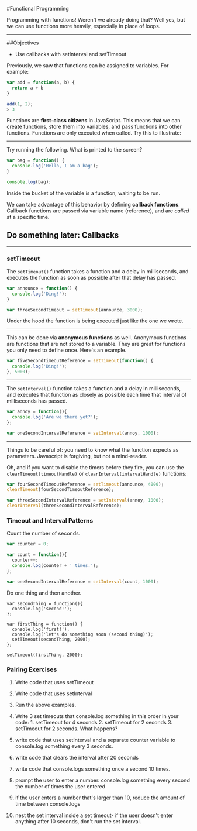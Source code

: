#Functional Programming

Programming with functions! Weren't we already doing that? Well yes, but we can use functions more heavily, especially in place of loops.

---

##Objectives

* Use callbacks with setInterval and setTimeout

Previously, we saw that functions can be assigned to variables. For example:

```js
var add = function(a, b) {
  return a + b
}

add(1, 2);
> 3
```

Functions are **first-class citizens** in JavaScript. This means that we can create functions, store them into variables, and pass functions into other functions. Functions are only executed when called. Try this to illustrate:


---

Try running the following. What is printed to the screen?

```js
var bag = function() {
  console.log('Hello, I am a bag');
}

console.log(bag);
```

Inside the bucket of the variable is a function, waiting to be run.

We can take advantage of this behavior by defining **callback functions**. Callback functions are passed via variable name (reference), and are *called* at a specific time.

## Do something later: Callbacks

---

### setTimeout

The `setTimeout()` function takes a function and a delay in
milliseconds, and executes the function as soon as possible after that
delay has passed.

```js
var announce = function() {
  console.log('Ding!');
}

var threeSecondTimeout = setTimeout(announce, 3000);
```

Under the hood the function is being executed just like the one we wrote.

---

This can be done via **anonymous functions** as well. Anonymous functions are functions that are not stored to a variable. They are great for functions you only need to define once. Here's an example.

```js
var fiveSecondTimeoutReference = setTimeout(function() {
  console.log('Ding!');
}, 5000);
```

---

The `setInterval()` function takes a function and a delay in
milliseconds, and executes that function as closely as possible each
time that interval of milliseconds has passed.

```js
var annoy = function(){
  console.log('Are we there yet?');
};

var oneSecondIntervalReference = setInterval(annoy, 1000);
```

---

Things to be careful of: you need to know what the function expects as parameters. Javascript is forgiving, but not a mind-reader.

Oh, and if you want to disable the timers before they fire, you can use the `clearTimeout(timeoutHandle)` or `clearInterval(intervalHandle)` functions:

```js
var fourSecondTimeoutReference = setTimeout(announce, 4000);
clearTimeout(fourSecondTimeoutReference);

var threeSecondIntervalReference = setInterval(annoy, 1000);
clearInterval(threeSecondIntervalReference);
```

### Timeout and Interval Patterns

Count the number of seconds.

```js
var counter = 0;

var count = function(){
  counter++;
  console.log(counter + ' times.');
};

var oneSecondIntervalReference = setInterval(count, 1000);
```

Do one thing and then another.

```
var secondThing = function(){
  console.log('second!');
};

var firstThing = function() {
  console.log('first!');
  console.log('let's do something soon (second thing)');
  setTimeout(secondThing, 2000);
};

setTimeout(firstThing, 2000);
```


### Pairing Exercises

1. Write code that uses setTimeout

2. Write code that uses setInterval

3. Run the above examples.

4. Write 3 set timeouts that console.log something in this order in your code: 1. setTimeout for 4 seconds 2. setTimeout for 2 seconds 3. setTimeout for 2 seconds. What happens?

5. write code that uses setInterval and a separate counter variable to console.log something every 3 seconds.

6. write code that clears the interval after 20 seconds

7. write code that console.logs something once a second 10 times.

8. prompt the user to enter a number. console.log something every second the number of times the user entered

9. if the user enters a number that's larger than 10, reduce the amount of time between console.logs

10. nest the set interval inside a set timeout- if the user doesn't enter anything after 10 seconds, don't run the set interval.
